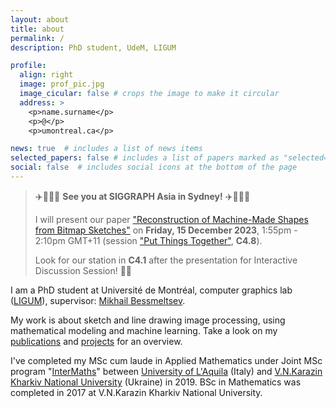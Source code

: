 ```yaml
---
layout: about
title: about
permalink: /
description: PhD student, UdeM, LIGUM

profile:
  align: right
  image: prof_pic.jpg
  image_cicular: false # crops the image to make it circular
  address: >
    <p>name.surname</p>
    <p>@</p>
    <p>umontreal.ca</p>

news: true  # includes a list of news items
selected_papers: false # includes a list of papers marked as "selected={true}"
social: false  # includes social icons at the bottom of the page
---
```

> ✈️🌊🏄‍♂️ **See you at SIGGRAPH Asia in Sydney!** ✈️🌊🏄‍♂️
> 
> I will present our paper ["Reconstruction of Machine-Made Shapes from Bitmap Sketches"](https://asia.siggraph.org/2023/presentation/?id=papers_441&sess=sess157) on **Friday, 15 December 2023**, 1:55pm - 2:10pm GMT+11 (session ["Put Things Together"](https://asia.siggraph.org/2023/session/?sess=sess157), **C4.8**). 
>
>Look for our station in **C4.1** after the presentation for Interactive Discussion Session! 🏄‍♂️

I am a PhD student at Université de Montréal, computer graphics lab (<a href="http://www.ligum.umontreal.ca/">LIGUM</a>), supervisor: <a href="http://www-labs.iro.umontreal.ca/~bmpix/">Mikhail Bessmeltsev</a>. 

My work is about sketch and line drawing image processing, using mathematical modeling and machine learning. Take a look on my [publications](#publications) and [projects](/projects/) for an overview.

I've completed my MSc cum laude in Applied Mathematics under Joint MSc program "[InterMaths](http://www.intermaths.eu/)" between [University of L'Aquila](https://www.univaq.it/en/) (Italy) and [V.N.Karazin Kharkiv National University](https://www.univer.kharkov.ua/) (Ukraine) in 2019. BSc in Mathematics was completed in 2017 at V.N.Karazin Kharkiv National University.
